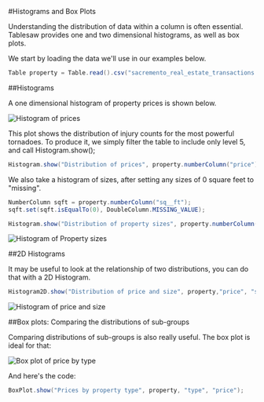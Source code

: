 #Histograms and Box Plots

Understanding the distribution of data within a column is often essential. Tablesaw provides one and two dimensional histograms, as well as box plots.  

We start by loading the data we'll use in our examples below. 

```Java
Table property = Table.read().csv("sacremento_real_estate_transactions.csv");
```

##Histograms

A one dimensional histogram of property prices is shown below. 

![Histogram of prices](https://jtablesaw.github.io/tablesaw/userguide/images/eda/histogram1.png)

This plot shows the distribution of injury counts for the most powerful tornadoes. To produce it, we simply filter the table to include only level 5, and call Histogram.show();

```Java
Histogram.show("Distribution of prices", property.numberColumn("price"));
```

We also take a histogram of sizes, after setting any sizes of 0 square feet to "missing".

```java
NumberColumn sqft = property.numberColumn("sq__ft");
sqft.set(sqft.isEqualTo(0), DoubleColumn.MISSING_VALUE);

Histogram.show("Distribution of property sizes", property.numberColumn("sq__ft"));
```

![Histogram of Property sizes](https://jtablesaw.github.io/tablesaw/userguide/images/eda/histogram2.png)

##2D Histograms

It may be useful to look at the relationship of two distributions, you can do that with a 2D Histogram. 

```Java
Histogram2D.show("Distribution of price and size", property,"price", "sq__ft");
```

![Histogram of price and size](https://jtablesaw.github.io/tablesaw/userguide/images/eda/histogram2d.png)

##Box plots: Comparing the distributions of sub-groups

Comparing distributions of sub-groups is also really useful.  The box plot is ideal for that:  

![Box plot of price by type](https://jtablesaw.github.io/tablesaw/userguide/images/eda/box1.png)

And here's the code:

```java
BoxPlot.show("Prices by property type", property, "type", "price");
```

